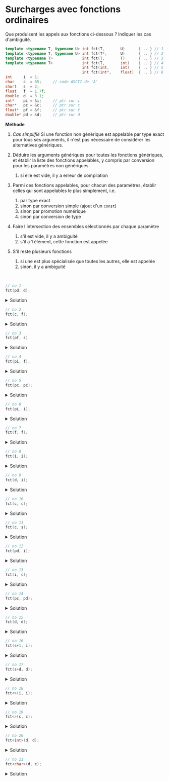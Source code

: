 # Surcharges avec fonctions ordinaires

Que produisent les appels aux fonctions ci-dessous ?
Indiquer les cas d'ambiguité.

~~~cpp
template <typename T, typename U> int fct(T,       U)      { .. } // 1
template <typename T, typename U> int fct(T*,      U)      { .. } // 2
template <typename T>             int fct(T,       T)      { .. } // 3
template <typename T>             int fct(T,       int)    { .. } // 4
                                  int fct(int,     int)    { .. } // 5
                                  int fct(int*,    float)  { .. } // 6
int     i  = 1;
char    c  = 65;     // code ASCII de 'A'
short   s  = 2;
float   f  = 1.7f;
double  d  = 3.1;
int*    pi = &i;     // ptr sur i
char*   pc = &c;     // ptr sur c
float*  pf = &f;     // ptr sur f
double* pd = &d;     // ptr sur d
~~~
**Méthode**<br>
1. *Cas simplifié* Si une fonction non générique est appelable par type exact pour tous ses arguments, il n'est pas nécessaire de considérer les alternatives génériques. 

2. Déduire les arguments génériques pour toutes les fonctions génériques, et établir la liste des fonctions appelables, y compris par conversion pour les paramètres non génériques
	1. si elle est vide, il y a erreur de compilation 	
3. Parmi ces fonctions appelables, pour chacun des paramètres, établir celles qui sont appelables le plus simplement, i.e. 
	1. par type exact
	2. sinon par conversion simple (ajout d'un `const`) 
	3. sinon par promotion numérique
	4. sinon par conversion de type 
4. Faire l'intersection des ensembles sélectionnés par chaque paramètre
	1. s'il est vide, il y a ambiguité
	2. s'il a 1 élément, cette fonction est appelée
5. S'il reste plusieurs fonctions
	1. si une est plus spécialisée que toutes les autres, elle est appelée
	2. sinon, il y a ambiguité
	
<br>


~~~cpp
// no 1
fct(pd, d);
~~~

<details>
<summary>Solution</summary>

1. $S = \left\\{1, 2, 4\right\\}$ sont appelables. 
   - 3 : types différents déduits pour `T` (`double*` et `double`)
   - 5 : pas de conversion `double*` vers `int`
   - 6 : pas de conversion `double*` vers `int*`
2. Paramètres 
   - $P_{1} = \left\\{1, 2, 4\right\\}$ par type exact 
   - $P_{2} = \left\\{1, 2\right\\}$ par type exact 
     - 4 : conversion `double` vers `int`
3. $P_{1} \cap P_{2} = \left\\{1, 2\right\\}$ 
4. fct no 2 : plus spécialisée que 1, **la fct no 2 est appelée**

--------------------

</details>

~~~cpp
// no 2
fct(c, f);
~~~

<details>
<summary>Solution</summary>

1. $S = \left\\{1, 4, 5\right\\}$ sont appelables. 
   - 2 : `T* = char` pas déductible
   - 3 : types différents déduits pour `T` (`char` et `float`)
   - 6 : pas de conversion `char` vers `int*`
2. Paramètres 
   - $P_{1} = \left\\{1, 4\right\\}$ par type exact
     - 6 par promotion `char` vers `int`
   - $P_{2} = \left\\{1\right\\}$ par type exact 
     - 4 et 5 par conversion `float` vers `int`
3. $P_{1} \cap P_{2} = \left\\{1\right\\}$, **la fct no 1 est appelée**

--------------------

</details>

~~~cpp
// no 3
fct(pf, s)
~~~

<details>
<summary>Solution</summary>

1. $S = \left\\{1, 2, 4\right\\}$ sont appelables. 
   - 3 : types différents déduits pour `T` (`float*` et `short`)
   - 5 : pas de conversion `float*` vers `int`
   - 6 : pas de conversion `float*` vers `int*`
2. Paramètres 
   - $P_{1} = \left\\{1, 2, 4\right\\}$ par type exact
   - $P_{2} = \left\\{1, 2\right\\}$ par type exact 
     - 4 par promotion `short` vers `int`
3. $P_{1} \cap P_{2} = \left\\{1, 2\right\\}$
4. fct no 2 plus spécialisée que 1, **la fct no 2 est appelée**

--------------------

</details>

~~~cpp
// no 4
fct(pi, f);
~~~

<details>
<summary>Solution</summary>
Cas simplifié: il existe une fonction ordinaire avec exactement les bons types pour tous les paramètres (n°6); c'est elle qui est appelée.
</details>

~~~cpp
// no 5
fct(pc, pc);
~~~

<details>
<summary>Solution</summary>

1. $S = \left\\{1, 2, 3\right\\}$ sont appelables. 
   - 4 : pas de conversion `char*` vers `int`
   - 5 : pas de conversion `char*` vers `int`
   - 6 : pas de conversion `char*` vers `float`
2. Paramètres 
   - $P_{1} = \left\\{1, 2, 3\right\\}$ par type exact
   - $P_{2} = \left\\{1, 2, 3\right\\}$ par type exact 
3. $P_{1} \cap P_{2} = \left\\{1, 2, 3\right\\}$
4. fct no 2 : plus spécialisée que la 1<br>
   fct no 3 : plus spécialisée que la 1<br>
   pas d'ordre de spécialisation entre la 2 et la 3 => **appel ambigu**

--------------------

</details>

~~~cpp
// no 6
fct(pi, i);
~~~

<details>
<summary>Solution</summary>

1. $S = \left\\{1, 2, 4, 6\right\\}$ sont appelables. 
   - 3 : types différents déduits pour `T` (`int*` et `int`)
   - 5 : pas de conversion `int*` vers `int`
2. Paramètres 
   - $P_{1} = \left\\{1, 2, 4, 6\right\\}$ par type exact
   - $P_{2} = \left\\{1, 2, 4\right\\}$ par type exact
      - 6 par conversion `int` vers `float`
3. $P_{1} \cap P_{2} = \left\\{1, 2, 4\right\\}$
4. fct no 2 : plus spécialisée que la 1<br>
   fct no 4 : plus spécialisée que la 1<br>
   pas d'ordre de spécialisation entre la 2 et la 4 => **appel ambigu**

--------------------

</details>

~~~cpp
// no 7
fct(f, f);
~~~

<details>
<summary>Solution</summary>

1. $S = \left\\{1, 3, 4, 5\right\\}$ sont appelables. 
   - 2 : Pas de déduction de `T` pour `T* = float`
   - 6 : pas de conversion `float` vers `int*`
2. Paramètres 
   - $P_{1} = \left\\{1, 3, 4\right\\}$ par type exact
     - 5 requiert une conversion `float` vers `int`
   - $P_{2} = \left\\{1, 3\right\\}$ par type exact
     - 4 et 5 requièrent une conversion `float` vers `int`
3. $P_{1} \cap P_{2} = \left\\{1, 3\right\\}$
4. fct no 3 : plus spécialisée que la 1 => **la fct no 3 est appelée**

--------------------

</details>

~~~cpp
// no 8
fct(i, i);
~~~

<details>
<summary>Solution</summary>
Cas simplifié: il existe une fonction ordinaire avec exactement les bons types pour tous les paramètres (n°5); c'est elle qui est appelée.
--------------------

</details>

~~~cpp
// no 9
fct(d, i);
~~~

<details>
<summary>Solution</summary>

1. $S = \left\\{1, 4, 5\right\\}$ sont appelables. 
   - 2 : `double` n'est pas compatible pour `T*`
   - 3 : types différents déduits pour `T` (`double` et `int`)
   - 6 : pas de conversion de `double` vers `int*`
2. Paramètres 
   - $P_{1} = \left\\{1, 4\right\\}$ par type exact
     - 5 par conversion 
   - $P_{2} = \left\\{1, 4, 5\right\\}$ par type exact
3. $P_{1} \cap P_{2} = \left\\{1, 4\right\\}$
4. fct no 4 : plus spécialisée que la 1 => **la fct no 4 est appelée**

--------------------

</details>

~~~cpp
// no 10
fct(c, c);
~~~

<details>
<summary>Solution</summary>

1. $S = \left\\{1, 3, 4, 5\right\\}$ sont appelables. 
   - 2 : `char` n'est pas compatible pour `T*`
   - 6 : pas de conversion de `char` vers `int*`
2. Paramètres 
   - $P_{1} = \left\\{1, 3, 4\right\\}$ par type exact
     - 5 par promotion `char` vers `int`
   - $P_{2} = \left\\{1, 3\right\\}$ par type exact
     - 4 et 5 par promotion `char` vers `int`
3. $P_{1} \cap P_{2} = \left\\{1, 3\right\\}$
4. fct no 3 : plus spécialisée que la 1 => **la fct no 3 est appelée**

--------------------

</details>

~~~cpp
// no 11
fct(c, s);
~~~

<details>
<summary>Solution</summary>

1. $S = \left\\{1, 4, 5\right\\}$ sont appelables. 
   - 2 : Pas de déduction pour `T* = char`
   - 3 : types différents déduits pour `T` (`char` et `short`)
   - 6 : pas de conversion `char` vers `int*`
2. Paramètres 
   - $P_{1} = \left\\{1, 4\right\\}$ par type exact
     - 5 par promotion `char` vers `int`
   - $P_{2} = \left\\{1\right\\}$ par type exact
     - 4 et 5 par promotion `char` vers `int`
3. $P_{1} \cap P_{2} = \left\\{1\right\\}$
4. **la fct no 1 est appelée**

--------------------

</details>

~~~cpp
// no 12
fct(pd, i);
~~~

<details>
<summary>Solution</summary>

1. $S = \left\\{1, 2, 4\right\\}$ sont appelables. 
   - 3 : types différents déduits pour `T` (`double*` et `int`)
   - 5 : pas de conversion `double*` vers `int`
   - 6 : pas de conversion `double*` vers `int*`
2. Paramètres 
   - $P_{1} = \left\\{1, 2, 4\right\\}$ par type exact
   - $P_{2} = \left\\{1, 2, 4\right\\}$ par type exact
3. $P_{1} \cap P_{2} = \left\\{1, 2, 4\right\\}$
4. fct no 2 : plus spécialisée que la 1<br>
   fct no 4 : plus spécialisée que la 1<br>
   pas d'ordre de spécialisation entre la 2 et la 4 => **appel ambigu**

--------------------

</details>

~~~cpp
// no 13
fct(i, c);
~~~

<details>
<summary>Solution</summary>

1. $S = \left\\{1, 4, 5\right\\}$ sont appelables. 
   - 2 : pas de déduction pour `T* = int`
   - 3 : types différents déduits pour `T` (`int` et `char`)
   - 6 : pas de conversion `int` vers `int*`
2. Paramètres 
   - $P_{1} = \left\\{1, 4, 5\right\\}$ par type exact
   - $P_{2} = \left\\{1\right\\}$ par type exact
     - 4 et 5 par promotion `char` vers `int` 
3. $P_{1} \cap P_{2} = \left\\{1\right\\}$
4. **la fct no 1 est appelée**

--------------------

</details>

~~~cpp
// no 14
fct(pc, pd);
~~~

<details>
<summary>Solution</summary>

1. $S = \left\\{1, 2\right\\}$ sont appelables.
   - 3 : types différents déduits pour `T` (`char*` et `double*`)
   - 4 : pas de conversion `double*` vers `int`
   - 5 : pas de conversion `char*` vers `int` ni `double*` vers `int`
   - 6 : pas de conversion `char*` vers `int*` ni `double*` vers `float`
2. Paramètres
   - $P_{1} = \left\\{1, 2\right\\}$ par type exact
   - $P_{2} = \left\\{1, 2\right\\}$ par type exact
3. $P_{1} \cap P_{2} = \left\\{1, 2\right\\}$
4. fct no 2 : plus spécialisée que la 1 => **la fct no 2 est appelée**

--------------------

</details>

~~~cpp
// no 15
fct(d, d);
~~~

<details>
<summary>Solution</summary>

1. $S = \left\\{1, 3, 4, 5\right\\}$ sont appelables. 
   - 2 : pas de déduction pour `T* = double`
   - 6 : pas de conversion `double` vers `int*` 
2. Paramètres
   - $P_{1} = \left\\{1, 3, 4\right\\}$ par type exact
     - 5 par conversion `double` vers `int`
   - $P_{2} = \left\\{1, 3\right\\}$ par type exact
     - 4 et 5 par conversion `double` vers `int`
3. $P_{1} \cap P_{2} = \left\\{1, 3\right\\}$
4. fct no 3 : plus spécialisée que la 1 => **la fct no 3 est appelée**

--------------------

</details>

~~~cpp
// no 16
fct(s+1, i);
~~~

<details>
<summary>Solution</summary>

Pour l'expression `s+1`, le `short` est promu en `int` pour l'opération.<br>
Au final, nous avons un appel `f(int, int)`.
Cas simplifié: il existe une fonction ordinaire avec exactement les bons types pour tous les paramètres (n°5); c'est elle qui est appelée.

--------------------

</details>

~~~cpp
// no 17
fct(s+d, d);
~~~

<details>
<summary>Solution</summary>

Pour l'expression `s+d`, le `short` est converti en `double` pour l'opération.<br>
Au final, nous avons `f(double, double)`

1. $S = \left\\{1, 3, 4, 5 \right\\}$ sont appelables. 
   - 2 : pas de déduction pour `T* = double`
   - 6 : pas de conversion `double` vers `int*`
3. Paramètres
   - $P_{1} = \left\\{1, 3, 4\right\\}$ par type exact
     - 5 par conversion `double` vers `int`
   - $P_{2} = \left\\{1, 3\right\\}$ par type exact
     - 4 et 5 par conversion `double` vers `int`
3. $P_{1} \cap P_{2} = \left\\{1, 3\right\\}$
4. fct no 3 : plus spécialisée que la 1 => **la fct no 3 est appelée**

--------------------

</details>

~~~cpp
// no 18
fct<>(i, i);
~~~

<details>
<summary>Solution</summary>

1. $S = \left\\{1, 3, 4\right\\}$ sont appelables. 
   - 2 : pas de déduction pour `T* = int`
   - 5 et 6 : fonctions non génériques pas appelables par `fct<>`
2. Paramètres
   - $P_{1} = \left\\{1, 3, 4\right\\}$ par type exact
   - $P_{2} = \left\\{1, 3, 4\right\\}$ par type exact
3. $P_{1} \cap P_{2} = \left\\{1, 3, 4\right\\}$
4. **Ambiguité** entre 3 et 4, qui ne sont pas plus spécialisées l'une que l'autre
--------------------

</details>

~~~cpp
// no 19
fct<>(c, c);
~~~

<details>
<summary>Solution</summary>

1. $S = \left\\{1, 3, 4\right\\}$ sont appelables. 
   - 2 : pas de déduction pour `T* = char`
   - 5 et 6 : fonctions non génériques
2. Paramètres
   - $P_{1} = \left\\{1, 3, 4\right\\}$ par type exact
   - $P_{2} = \left\\{1, 3\right\\}$ par type exact
     - 4 par promotion `char` vers `int`
3. $P_{1} \cap P_{2} = \left\\{1, 3\right\\}$
4. fct no 3 : plus spécialisée que la 1 => **la fct no 3 est appelée**

--------------------

</details>

~~~cpp
// no 20
fct<int>(d, d);
~~~

<details>
<summary>Solution</summary>

1. $S = \left\\{1, 3, 4\right\\}$ sont appelables.
   - 1 : la fonction est `fct(int,double)`
   - 2 : pas de conversion `double` vers `int*`
   - 3 : la fonction est `fct(int,int)`
   - 4 : la fonction est `fct(int,int)`
2. Paramètres
   - $P_{1} = \left\\{1, 3, 4\right\\}$ par conversion `double` vers `int`
   - $P_{2} = \left\\{1\right\\}$ par type exact
     	- 3 ou 4 par conversion  `double` vers `int`
3. $P_{1} \cap P_{2} = \left\\{1\right\\}$
4. **la fct no 1 est appelée**

--------------------

</details>

~~~cpp
// no 21
fct<char>(d, c);
~~~

<details>
<summary>Solution</summary>

1. $S = \left\\{1, 3, 4\right\\}$ sont appelables. 
   - 1 : `T=char` spécifié, `U=char` déduit : `f(char, char)`
   - 2 : pas de conversion `double` vers `char*`
   - 3 : fonction: `f(char, char)`
   - 4 : fonction: `f(char, int)`
2. Paramètres
   - $P_{1} = \left\\{1, 3, 4\right\\}$ par conversion `double` vers `char`
   - $P_{2} = \left\\{1, 3\right\\}$ par type exact
     - 4 par promotion `char` vers `int`
3. $P_{1} \cap P_{2} = \left\\{1, 3\right\\}$
4. 3 est plus spécialisée que 1, **la fct no 3 est appelée**

--------------------

</details>

